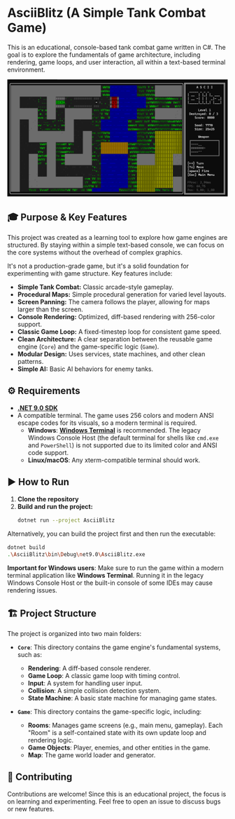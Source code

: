 # AsciiBlitz (A Simple Tank Combat Game)

This is an educational, console-based tank combat game written in C#. The goal is to explore the
fundamentals of game architecture, including rendering, game loops, and user interaction, all
within a text-based terminal environment.

![AsciiBlitz Gameplay](Docs/Images/game-screen.png)

## 🎓 Purpose & Key Features

This project was created as a learning tool to explore how game engines are structured. By staying
within a simple text-based console, we can focus on the core systems without the overhead of
complex graphics.

It's not a production-grade game, but it's a solid foundation for experimenting with game
structure. Key features include:

- **Simple Tank Combat:** Classic arcade-style gameplay.
- **Procedural Maps:** Simple procedural generation for varied level layouts.
- **Screen Panning:** The camera follows the player, allowing for maps larger than the screen.
- **Console Rendering:** Optimized, diff-based rendering with 256-color support.
- **Classic Game Loop:** A fixed-timestep loop for consistent game speed.
- **Clean Architecture:** A clear separation between the reusable game engine (`Core`) and the 
    game-specific logic (`Game`).
- **Modular Design:** Uses services, state machines, and other clean patterns.
- **Simple AI:** Basic AI behaviors for enemy tanks.

## ⚙ Requirements

- **[.NET 9.0 SDK](https://dotnet.microsoft.com/en-us/download/dotnet/9.0)**
- A compatible terminal. The game uses 256 colors and modern ANSI escape codes for its visuals,
  so a modern terminal is required.
  - **Windows**: **[Windows Terminal](https://aka.ms/terminal)** is recommended.
    The legacy Windows Console Host (the default terminal for shells like `cmd.exe` and `PowerShell`)
    is not supported due to its limited color and ANSI code support.
  - **Linux/macOS**: Any xterm-compatible terminal should work.

## ▶ How to Run

1. **Clone the repository**
2. **Build and run the project:**
   ```bash
   dotnet run --project AsciiBlitz
   ```

Alternatively, you can build the project first and then run the executable:

```bash
dotnet build
.\AsciiBlitz\bin\Debug\net9.0\AsciiBlitz.exe
```

**Important for Windows users**: Make sure to run the game within a modern terminal
  application like **Windows Terminal**. Running it in the legacy Windows Console Host
  or the built-in console of some IDEs may cause rendering issues.

## 🏗 Project Structure

The project is organized into two main folders:

- **`Core`**: This directory contains the game engine's fundamental systems, such as:
  - **Rendering**: A diff-based console renderer.
  - **Game Loop**: A classic game loop with timing control.
  - **Input**: A system for handling user input.
  - **Collision**: A simple collision detection system.
  - **State Machine**: A basic state machine for managing game states.

- **`Game`**: This directory contains the game-specific logic, including:
  - **Rooms**: Manages game screens (e.g., main menu, gameplay). Each "Room" is a self-contained
      state with its own update loop and rendering logic.
  - **Game Objects**: Player, enemies, and other entities in the game.
  - **Map**: The game world loader and generator.

## 🤝 Contributing

Contributions are welcome! Since this is an educational project, the focus is on learning
and experimenting. Feel free to open an issue to discuss bugs or new features.
